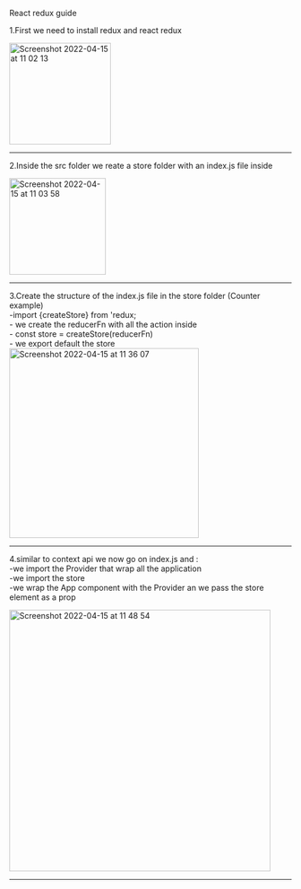 React redux guide

1.First we need to install redux and react redux

<img width="181" alt="Screenshot 2022-04-15 at 11 02 13" src="https://user-images.githubusercontent.com/74420607/163557838-a73ee6bf-7330-4236-ad28-a6d6b9080f69.png">
<hr/>

2.Inside the src folder we reate a store folder with an index.js file inside

<img width="172" alt="Screenshot 2022-04-15 at 11 03 58" src="https://user-images.githubusercontent.com/74420607/163558029-2439e415-d57f-4b99-a069-c935ed6bcc95.png">

<hr/>
3.Create the structure of the index.js file in the store folder (Counter example)</br>
  -import {createStore} from 'redux;<br/>
  - we create the reducerFn with all the action inside<br/>
  - const store = createStore(reducerFn)</br>
  -  we export default  the store



<img width="338" alt="Screenshot 2022-04-15 at 11 36 07" src="https://user-images.githubusercontent.com/74420607/163561279-2c2fdb3b-e9ec-4499-ba50-eb0e0866d6b6.png">

<hr/>

4.similar to context api we now go on index.js and :<br/>
  -we import the Provider that wrap all the application<br/>
  -we import the store<br/>
  -we wrap the App component with the Provider an we pass the store element as a prop
  
<img width="466" alt="Screenshot 2022-04-15 at 11 48 54" src="https://user-images.githubusercontent.com/74420607/163562398-52a98d37-f938-485e-a810-f4c354bb9fe3.png">

<hr>

